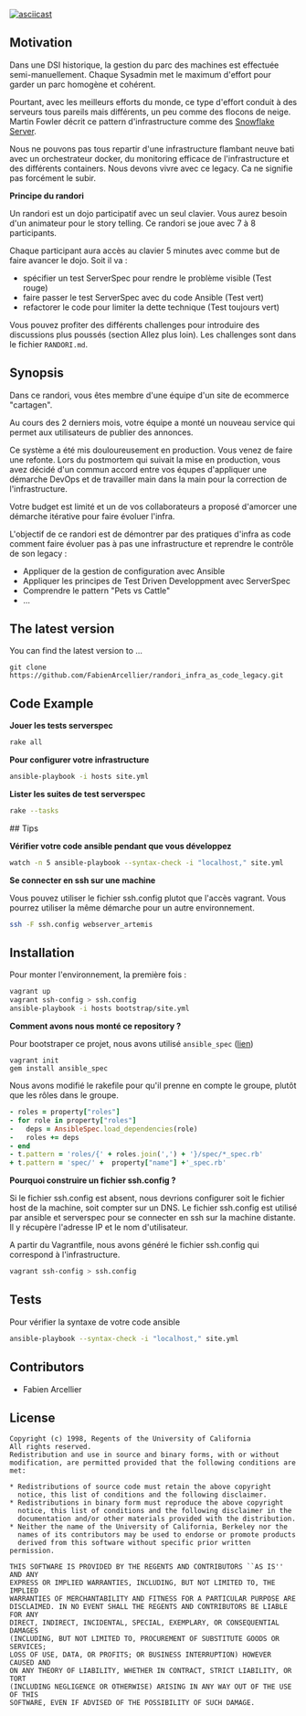 [![asciicast](https://asciinema.org/a/dnate3nnkpkoevrfipqnmb1qo.png)](https://asciinema.org/a/dnate3nnkpkoevrfipqnmb1qo)

## Motivation

Dans une DSI historique, la gestion du parc des machines est effectuée semi-manuellement.
Chaque Sysadmin met le maximum d'effort pour garder un parc homogène et cohérent.

Pourtant, avec les meilleurs efforts du monde, ce type d'effort conduit à des serveurs tous pareils mais différents, un peu comme des flocons de neige.
Martin Fowler décrit ce pattern d'infrastructure comme des [Snowflake Server](http://martinfowler.com/bliki/SnowflakeServer.html).

Nous ne pouvons pas tous repartir d'une infrastructure flambant neuve bati avec un orchestrateur docker, du monitoring efficace de l'infrastructure et des différents
containers. Nous devons vivre avec ce legacy. Ca ne signifie pas forcément le subir.

**Principe du randori**

Un randori est un dojo participatif avec un seul clavier. Vous aurez besoin d'un animateur pour le story telling.
Ce randori se joue avec 7 à 8 participants.

Chaque participant aura accès au clavier 5 minutes avec comme but de faire avancer le dojo. Soit il va :

* spécifier un test ServerSpec pour rendre le problème visible (Test rouge)
* faire passer le test ServerSpec avec du code Ansible (Test vert)
* refactorer le code pour limiter la dette technique (Test toujours vert)

Vous pouvez profiter des différents challenges pour introduire des discussions plus poussés (section Allez plus loin).
Les challenges sont dans le fichier ``RANDORI.md``.

## Synopsis

Dans ce randori, vous êtes membre d'une équipe d'un site de ecommerce "cartagen".

Au cours des 2 derniers mois, votre équipe a monté un nouveau service qui permet aux utilisateurs de publier des annonces.

Ce système a été mis douloureusement en production. Vous venez de faire une refonte.
Lors du postmortem qui suivait la mise en production, vous avez décidé d'un commun accord entre vos équpes d'appliquer une démarche DevOps et de travailler
main dans la main pour la correction de l'infrastructure.

Votre budget est limité et un de vos collaborateurs a proposé d'amorcer une démarche itérative pour faire évoluer l'infra.

L'objectif de ce randori est de démontrer par des pratiques d'infra as code comment faire évoluer pas à pas une infrastructure et reprendre le contrôle de son legacy :

* Appliquer de la gestion de configuration avec Ansible
* Appliquer les principes de Test Driven Developpment avec ServerSpec
* Comprendre le pattern "Pets vs Cattle"
* ...

## The latest version

You can find the latest version to ...

    git clone https://github.com/FabienArcellier/randori_infra_as_code_legacy.git

## Code Example

**Jouer les tests serverspec**

```bash
rake all
```

**Pour configurer votre infrastructure**

```bash
ansible-playbook -i hosts site.yml
```

**Lister les suites de test serverspec**

```bash
rake --tasks
```

## Tips

**Vérifier votre code ansible pendant que vous développez**

```bash
watch -n 5 ansible-playbook --syntax-check -i "localhost," site.yml
```

**Se connecter en ssh sur une machine**

Vous pouvez utiliser le fichier ssh.config plutot que l'accès vagrant.
Vous pourrez utiliser la même démarche pour un autre environnement.

```bash
ssh -F ssh.config webserver_artemis
```

## Installation

Pour monter l'environnement, la première fois :

```bash
vagrant up
vagrant ssh-config > ssh.config
ansible-playbook -i hosts bootstrap/site.yml
```

**Comment avons nous monté ce repository ?**

Pour bootstraper ce projet, nous avons utilisé ``ansible_spec`` ([lien](https://github.com/volanja/ansible_spec))

```
vagrant init
gem install ansible_spec
```

Nous avons modifié le rakefile pour qu'il prenne en compte le groupe, plutôt que les rôles dans le groupe.

```ruby
- roles = property["roles"]
- for role in property["roles"]
-   deps = AnsibleSpec.load_dependencies(role)
-   roles += deps
- end
- t.pattern = 'roles/{' + roles.join(',') + '}/spec/*_spec.rb'
+ t.pattern = 'spec/' +  property["name"] +'_spec.rb'
```

**Pourquoi construire un fichier ssh.config ?**

Si le fichier ssh.config est absent, nous devrions configurer soit le fichier host de la machine, soit compter sur un DNS.
Le fichier ssh.config est utilisé par ansible et serverspec pour se connecter en ssh sur la machine distante.
Il y récupère l'adresse IP et le nom d'utilisateur.

A partir du Vagrantfile, nous avons généré le fichier ssh.config qui correspond à l'infrastructure.

```bash
vagrant ssh-config > ssh.config
```

## Tests

Pour vérifier la syntaxe de votre code ansible

```bash
ansible-playbook --syntax-check -i "localhost," site.yml
```

## Contributors

* Fabien Arcellier

## License

```
Copyright (c) 1998, Regents of the University of California
All rights reserved.
Redistribution and use in source and binary forms, with or without
modification, are permitted provided that the following conditions are met:

* Redistributions of source code must retain the above copyright
  notice, this list of conditions and the following disclaimer.
* Redistributions in binary form must reproduce the above copyright
  notice, this list of conditions and the following disclaimer in the
  documentation and/or other materials provided with the distribution.
* Neither the name of the University of California, Berkeley nor the
  names of its contributors may be used to endorse or promote products
  derived from this software without specific prior written permission.

THIS SOFTWARE IS PROVIDED BY THE REGENTS AND CONTRIBUTORS ``AS IS'' AND ANY
EXPRESS OR IMPLIED WARRANTIES, INCLUDING, BUT NOT LIMITED TO, THE IMPLIED
WARRANTIES OF MERCHANTABILITY AND FITNESS FOR A PARTICULAR PURPOSE ARE
DISCLAIMED. IN NO EVENT SHALL THE REGENTS AND CONTRIBUTORS BE LIABLE FOR ANY
DIRECT, INDIRECT, INCIDENTAL, SPECIAL, EXEMPLARY, OR CONSEQUENTIAL DAMAGES
(INCLUDING, BUT NOT LIMITED TO, PROCUREMENT OF SUBSTITUTE GOODS OR SERVICES;
LOSS OF USE, DATA, OR PROFITS; OR BUSINESS INTERRUPTION) HOWEVER CAUSED AND
ON ANY THEORY OF LIABILITY, WHETHER IN CONTRACT, STRICT LIABILITY, OR TORT
(INCLUDING NEGLIGENCE OR OTHERWISE) ARISING IN ANY WAY OUT OF THE USE OF THIS
SOFTWARE, EVEN IF ADVISED OF THE POSSIBILITY OF SUCH DAMAGE.
```
